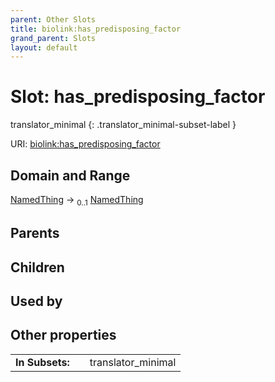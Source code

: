 ```yaml
---
parent: Other Slots
title: biolink:has_predisposing_factor
grand_parent: Slots
layout: default
---
```


# Slot: has_predisposing_factor

translator_minimal
{: .translator_minimal-subset-label }




URI: [biolink:has_predisposing_factor](https://w3id.org/biolink/vocab/has_predisposing_factor)

## Domain and Range

[NamedThing](NamedThing.md) ->  <sub>0..1</sub> [NamedThing](NamedThing.md)

## Parents


## Children


## Used by


## Other properties

|  |  |  |
| --- | --- | --- |
| **In Subsets:** | | translator_minimal |

